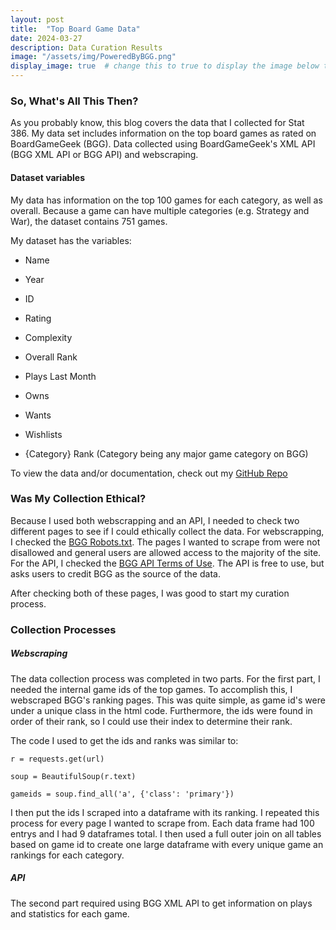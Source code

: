 ```yaml
---
layout: post
title:  "Top Board Game Data" 
date: 2024-03-27
description: Data Curation Results   
image: "/assets/img/PoweredByBGG.png"
display_image: true  # change this to true to display the image below the banner 
---
```


### So, What's All This Then?

As you probably know, this blog covers the data that I collected for Stat 386. My data set includes information on the top board games as rated on BoardGameGeek (BGG). Data collected using BoardGameGeek's XML API (BGG XML API or BGG API) and webscraping.

#### Dataset variables

My data has information on the top 100 games for each category, as well as overall. Because a game can have multiple categories (e.g. Strategy and War), the dataset contains 751 games.

My dataset has the variables:

- Name

- Year

- ID

- Rating

- Complexity

- Overall Rank

- Plays Last Month

- Owns

- Wants

- Wishlists

- {Category} Rank (Category being any major game category on BGG)

To view the data and/or documentation, check out my [GitHub Repo](https://github.com/cchristensn/datacuration)

### Was My Collection Ethical?

Because I used both webscrapping and an API, I needed to check two different pages to see if I could ethically collect the data. For webscrapping, I checked the [BGG Robots.txt](https://boardgamegeek.com/robots.txt). The pages I wanted to scrape from were not disallowed and general users are allowed access to the majority of the site. For the API, I checked the [BGG API Terms of Use](https://boardgamegeek.com/wiki/page/XML_API_Terms_of_Use). The API is free to use, but asks users to credit BGG as the source of the data.

After checking both of these pages, I was good to start my curation process.


### Collection Processes

##### Webscraping

The data collection process was completed in two parts. For the first part, I needed the internal game ids of the top games. To accomplish this, I webscraped BGG's ranking pages. This was quite simple, as game id's were under a unique class in the html code. Furthermore, the ids were found in order of their rank, so I could use their index to determine their rank.

The code I used to get the ids and ranks was similar to:

```
r = requests.get(url)

soup = BeautifulSoup(r.text)

gameids = soup.find_all('a', {'class': 'primary'})

```

I then put the ids I scraped into a dataframe with its ranking. I repeated this process for every page I wanted to scrape from. Each data frame had 100 entrys and I had 9 dataframes total. I then used a full outer join on all tables based on game id to create one large dataframe with every unique game an rankings for each category.

##### API

The second part required using BGG XML API to get information on plays and statistics for each game.
